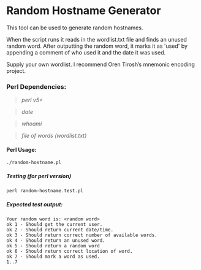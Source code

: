 # Random Hostname Generator 

This tool can be used to generate random hostnames.

When the script runs it reads in the wordlist.txt file and finds an unused random word. After outputting the random word, it marks it as 'used' by appending a comment of who used it and the date it was used.

Supply your own wordlist.  I recommend Oren Tirosh’s mnemonic encoding project.

### Perl Dependencies:

>*perl v5+*

>*date*

>*whoami*

>*file of words (wordlist.txt)*

#### Perl Usage:

```cli
./random-hostname.pl
```

##### Testing (for perl version)

```cli
perl random-hostname.test.pl
```

##### Expected test output:

```cli
Your random word is: <random word>
ok 1 - Should get the current user.
ok 2 - Should return current date/time.
ok 3 - Should return correct number of available words.
ok 4 - Should return an unused word.
ok 5 - Should return a random word
ok 6 - Should return correct location of word.
ok 7 - Should mark a word as used.
1..7
```
